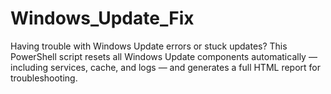 # Windows_Update_Fix
Having trouble with Windows Update errors or stuck updates? This PowerShell script resets all Windows Update components automatically — including services, cache, and logs — and generates a full HTML report for troubleshooting.
